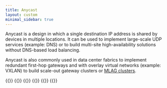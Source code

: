 ```yaml
---
title: Anycast
layout: custom
minimal_sidebar: true
---
```

Anycast is a design in which a single destination IP address is shared by devices in multiple locations. It can be used to implement large-scale UDP services (example: DNS) or to build multi-site high-availability solutions without DNS-based load balancing.

Anycast is also commonly used in data center fabrics to implement redundant first-hop gateways and with overlay virtual networks (example: VXLAN) to build scale-out gateway clusters or [MLAG clusters](/2022/09/mlag-deep-dive-vxlan-fabric.html).

{{<series-listing tag="intro" title="What Is Anycast?">}}
{{<series-listing tag="fabric" title="Anycast in Data Center Fabrics">}}
{{<series-listing tag="design" title="Network Designs Using Anycast">}}
{{<series-listing tag="use" title="Anycast Use Cases" soon="deep_dive">}}
{{<series-listing tag="lab" title="Testing IP Anycast in a Virtual Lab">}}
{{<series-listing tag="reading" title="Further Reading">}}
